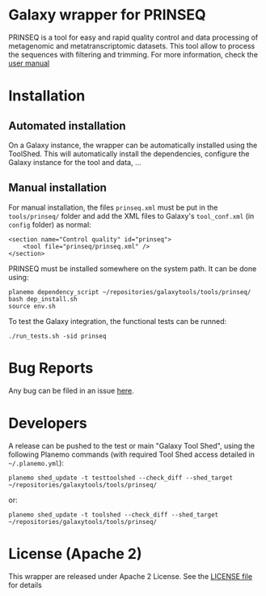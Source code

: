Galaxy wrapper for PRINSEQ
===========================

PRINSEQ is a tool for easy and rapid quality control and data processing of 
metagenomic and metatranscriptomic datasets. This tool allow to process the 
sequences with filtering and trimming. For more information, check the 
[user manual](http://prinseq.sourceforge.net/manual.html)

# Installation

## Automated installation

On a Galaxy instance, the wrapper can be automatically installed using the 
ToolShed. This will automatically install the dependencies, configure the Galaxy
instance for the tool and data, ...

## Manual installation

For manual installation, the files `prinseq.xml` must be put in the `tools/prinseq/`
 folder and add the XML files to Galaxy's `tool_conf.xml` (in `config` folder) as 
normal:

```
<section name="Control quality" id="prinseq">
    <tool file="prinseq/prinseq.xml" />
</section>
```

PRINSEQ must be installed somewhere on the system path. It can be done using:

```
planemo dependency_script ~/repositories/galaxytools/tools/prinseq/
bash dep_install.sh
source env.sh
```

To test the Galaxy integration, the functional tests can be runned:

```
./run_tests.sh -sid prinseq
```

# Bug Reports

Any bug can be filed in an issue [here](https://github.com/ASaiM/galaxytools/issues).

# Developers

A release can be pushed to the test or main "Galaxy Tool Shed", using the following 
Planemo commands (with required Tool Shed access detailed in `~/.planemo.yml`):

```
planemo shed_update -t testtoolshed --check_diff --shed_target ~/repositories/galaxytools/tools/prinseq/
```

or:

```
planemo shed_update -t toolshed --check_diff --shed_target ~/repositories/galaxytools/tools/prinseq/
```

# License (Apache 2) 

This wrapper are released under Apache 2 License. See the [LICENSE file](https://github.com/ASaiM/galaxytools/blob/master/LICENSE) for details